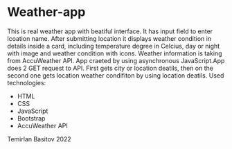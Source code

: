 # Weather-app
This is real weather app with beatiful interface. It has input field to enter lcoation name. After submitting location
it displays  weather condition in details inside a card, including temperature degree in Celcius, day or night with image and weather condition with icons.
Weather information is taking from AccuWeather API. App craeted by using asynchronous JavaScript.App does 2 GET request to API. First gets city or location
deatils, then on the  second one gets location weather condifiton by using location deatils.
Used technologies:
 - HTML
 - CSS
 - JavaScript
 - Bootstrap
 - AccuWeather API
 
Temirlan Basitov
2022 
